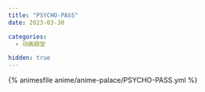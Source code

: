 ```yaml
---
title: "PSYCHO-PASS"
date: 2023-03-30

categories: 
  - 动画殿堂

hidden: true
---
```


{% animesfile anime/anime-palace/PSYCHO-PASS.yml %}
